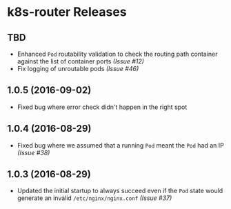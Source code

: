 # k8s-router Releases

## TBD

* Enhanced `Pod` routability validation to check the routing path container against the list of container ports _(Issue #12)_
* Fix logging of unroutable pods _(Issue #46)_

## 1.0.5 (2016-09-02)

* Fixed bug where error check didn't happen in the right spot

## 1.0.4 (2016-08-29)

* Fixed bug where we assumed that a running `Pod` meant the `Pod` had an IP _(Issue #38)_

## 1.0.3 (2016-08-29)

* Updated the initial startup to always succeed even if the `Pod` state would generate an invalid `/etc/nginx/nginx.conf` _(Issue #37)_

